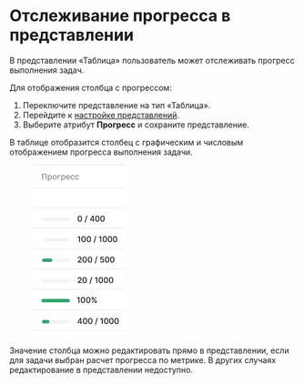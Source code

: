 # Отслеживание прогресса в представлении

В представлении «Таблица» пользователь может отслеживать прогресс выполнения задач.&#x20;

Для отображения столбца с прогрессом:

1. Переключите представление на тип «Таблица».
2. Перейдите к [настройке представлений](https://docs.teamstorm.io/rukovodstva/rukovodstvo-polzovatelya-teamstorm/rabota-s-zadachami/predstavlenie-zadach/nastroika-predstavlenii).
3. Выберите атрибут **Прогресс** и сохраните представление.

В таблице отобразится столбец с графическим и числовым отображением прогресса выполнения задачи.&#x20;

<figure><img src="../../../../.gitbook/assets/изображение (2).png" alt=""><figcaption></figcaption></figure>

Значение столбца можно редактировать прямо в представлении, если для задачи выбран расчет прогресса по метрике. В других случаях редактирование в представлении недоступно.&#x20;
